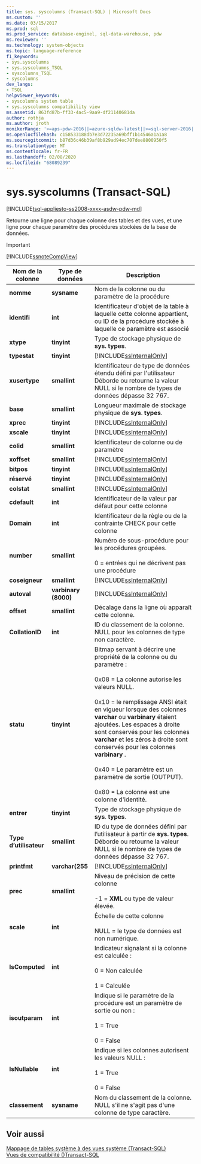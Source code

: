 ```yaml
---
title: sys. syscolumns (Transact-SQL) | Microsoft Docs
ms.custom: ''
ms.date: 03/15/2017
ms.prod: sql
ms.prod_service: database-enginel, sql-data-warehouse, pdw
ms.reviewer: ''
ms.technology: system-objects
ms.topic: language-reference
f1_keywords:
- sys.syscolumns
- sys.syscolumns_TSQL
- syscolumns_TSQL
- syscolumns
dev_langs:
- TSQL
helpviewer_keywords:
- syscolumns system table
- sys.syscolumns compatibility view
ms.assetid: 863fd87b-ff33-4ac5-9aa9-df21140681da
author: rothja
ms.author: jroth
monikerRange: '>=aps-pdw-2016||=azure-sqldw-latest||>=sql-server-2016||=sqlallproducts-allversions||>=sql-server-linux-2017||=azuresqldb-mi-current'
ms.openlocfilehash: c158533188db7e3d72235a69bff1b14546a1a1a8
ms.sourcegitcommit: b87d36c46b39af8b929ad94ec707dee8800950f5
ms.translationtype: MT
ms.contentlocale: fr-FR
ms.lasthandoff: 02/08/2020
ms.locfileid: "68089239"
---
```

# <a name="syssyscolumns-transact-sql"></a>sys.syscolumns (Transact-SQL)
[!INCLUDE[tsql-appliesto-ss2008-xxxx-asdw-pdw-md](../../includes/tsql-appliesto-ss2008-xxxx-asdw-pdw-md.md)]

  Retourne une ligne pour chaque colonne des tables et des vues, et une ligne pour chaque paramètre des procédures stockées de la base de données.  
  
> [!IMPORTANT]  
>  [!INCLUDE[ssnoteCompView](../../includes/ssnotecompview-md.md)]  
  
|Nom de la colonne|Type de données|Description|  
|-----------------|---------------|-----------------|  
|**nomme**|**sysname**|Nom de la colonne ou du paramètre de la procédure|  
|**identifi**|**int**|Identificateur d'objet de la table à laquelle cette colonne appartient, ou ID de la procédure stockée à laquelle ce paramètre est associé|  
|**xtype**|**tinyint**|Type de stockage physique de **sys. types**.|  
|**typestat**|**tinyint**|[!INCLUDE[ssInternalOnly](../../includes/ssinternalonly-md.md)]|  
|**xusertype**|**smallint**|Identificateur de type de données étendu défini par l'utilisateur Déborde ou retourne la valeur NULL si le nombre de types de données dépasse 32 767.|  
|**base**|**smallint**|Longueur maximale de stockage physique de **sys**. **types**.|  
|**xprec**|**tinyint**|[!INCLUDE[ssInternalOnly](../../includes/ssinternalonly-md.md)]|  
|**xscale**|**tinyint**|[!INCLUDE[ssInternalOnly](../../includes/ssinternalonly-md.md)]|  
|**colid**|**smallint**|Identificateur de colonne ou de paramètre|  
|**xoffset**|**smallint**|[!INCLUDE[ssInternalOnly](../../includes/ssinternalonly-md.md)]|  
|**bitpos**|**tinyint**|[!INCLUDE[ssInternalOnly](../../includes/ssinternalonly-md.md)]|  
|**réservé**|**tinyint**|[!INCLUDE[ssInternalOnly](../../includes/ssinternalonly-md.md)]|  
|**colstat**|**smallint**|[!INCLUDE[ssInternalOnly](../../includes/ssinternalonly-md.md)]|  
|**cdefault**|**int**|Identificateur de la valeur par défaut pour cette colonne|  
|**Domain**|**int**|Identificateur de la règle ou de la contrainte CHECK pour cette colonne|  
|**number**|**smallint**|Numéro de sous-procédure pour les procédures groupées.<br /><br /> 0 = entrées qui ne décrivent pas une procédure|  
|**coseigneur**|**smallint**|[!INCLUDE[ssInternalOnly](../../includes/ssinternalonly-md.md)]|  
|**autoval**|**varbinary (8000)**|[!INCLUDE[ssInternalOnly](../../includes/ssinternalonly-md.md)]|  
|**offset**|**smallint**|Décalage dans la ligne où apparaît cette colonne.|  
|**CollationID**|**int**|ID du classement de la colonne. NULL pour les colonnes de type non caractère.|  
|**statu**|**tinyint**|Bitmap servant à décrire une propriété de la colonne ou du paramètre :<br /><br /> 0x08 = La colonne autorise les valeurs NULL.<br /><br /> 0x10 = le remplissage ANSI était en vigueur lorsque des colonnes **varchar** ou **varbinary** étaient ajoutées. Les espaces à droite sont conservés pour les colonnes **varchar** et les zéros à droite sont conservés pour les colonnes **varbinary** .<br /><br /> 0x40 = Le paramètre est un paramètre de sortie (OUTPUT).<br /><br /> 0x80 = La colonne est une colonne d'identité.|  
|**entrer**|**tinyint**|Type de stockage physique de **sys**. **types**.|  
|**Type d’utilisateur**|**smallint**|ID du type de données défini par l’utilisateur à partir de **sys. types**. Déborde ou retourne la valeur NULL si le nombre de types de données dépasse 32 767.|  
|**printfmt**|**varchar(255**|[!INCLUDE[ssInternalOnly](../../includes/ssinternalonly-md.md)]|  
|**prec**|**smallint**|Niveau de précision de cette colonne<br /><br /> -1 = **XML** ou type de valeur élevée.|  
|**scale**|**int**|Échelle de cette colonne<br /><br /> NULL = le type de données est non numérique.|  
|**IsComputed**|**int**|Indicateur signalant si la colonne est calculée :<br /><br /> 0 = Non calculée<br /><br /> 1 = Calculée|  
|**isoutparam**|**int**|Indique si le paramètre de la procédure est un paramètre de sortie ou non :<br /><br /> 1 = True<br /><br /> 0 = False|  
|**IsNullable**|**int**|Indique si les colonnes autorisent les valeurs NULL :<br /><br /> 1 = True<br /><br /> 0 = False|  
|**classement**|**sysname**|Nom du classement de la colonne. NULL s'il ne s'agit pas d'une colonne de type caractère.|  
  
## <a name="see-also"></a>Voir aussi  
 [Mappage de tables système à des vues système &#40;Transact-SQL&#41;](../../relational-databases/system-tables/mapping-system-tables-to-system-views-transact-sql.md)   
 [Vues de compatibilité &#40;&#41;Transact-SQL](~/relational-databases/system-compatibility-views/system-compatibility-views-transact-sql.md)  
  
  
